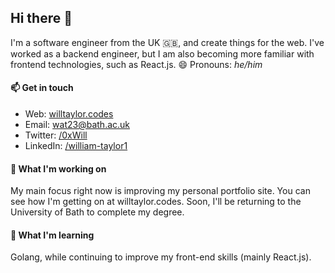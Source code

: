 ## Hi there 👋

I'm a software engineer from the UK 🇬🇧, and create things for the web. I've worked as a backend engineer, but I am also becoming more familiar with frontend technologies, such as React.js.
😄 Pronouns: _he/him_

#### 📫 Get in touch

- Web: [willtaylor.codes](willtaylor.codes)
- Email: [wat23@bath.ac.uk](mailto:wat23@bath.ac.uk)
- Twitter: [/0xWill](https://twitter.com/0xWill)
- LinkedIn: [/william-taylor1](https://www.linkedin.com/in/william-taylor1/)

#### 🔭 What I'm working on

My main focus right now is improving my personal portfolio site. You can see how I'm getting on at willtaylor.codes. Soon, I'll be returning to the University of Bath to complete my degree.

#### 🌱 What I'm learning

Golang, while continuing to improve my front-end skills (mainly React.js).
